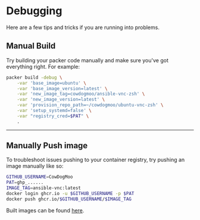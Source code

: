 # Debugging

Here are a few tips and tricks if you are
running into problems.

## Manual Build

Try building your packer code manually and make sure
you've got everything right. For example:

```bash
packer build -debug \
    -var 'base_image=ubuntu' \
    -var 'base_image_version=latest' \
    -var 'new_image_tag=cowdogmoo/ansible-vnc-zsh' \
    -var 'new_image_version=latest' \
    -var 'provision_repo_path=~/cowdogmoo/ubuntu-vnc-zsh' \
    -var 'setup_systemd=false' \
    -var "registry_cred=$PAT" \
    .
```

---

## Manually Push image

To troubleshoot issues pushing to your container registry,
try pushing an image manually like so:

```bash
GITHUB_USERNAME=CowDogMoo
PAT=ghp_......
IMAGE_TAG=ansible-vnc:latest
docker login ghcr.io -u $GITHUB_USERNAME -p $PAT
docker push ghcr.io/$GITHUB_USERNAME/$IMAGE_TAG
```

Built images can be found [here](https://github.com/orgs/CowDogMoo/packages).
